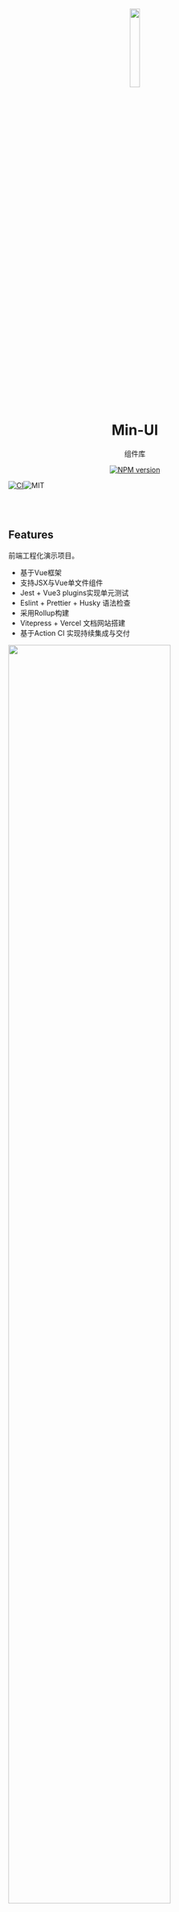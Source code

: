 <br>

<p align="center">
<img src="https://github.com/lijiliang/min-ui-vite/blob/main/assets/logo.jpeg" style="width:20%;" />
</p>

<h1 align="center">Min-UI</h1>

<p align="center">
组件库
</p>

<p align="center">
<a href="https://www.npmjs.com/package/smarty-admin-ui"><img src="https://img.shields.io/npm/v/smarty-admin-ui?color=c95f8b&amp;label=" alt="NPM version"></a></p>


[![CI](https://github.com/lijiliang/min-ui-vite/actions/workflows/main.yml/badge.svg?branch=main)](https://github.com/lijiliang/min-ui-vite/actions/workflows/main.yml)![MIT](https://img.shields.io/github/license/smarty-team/smarty-admin?color=red)

<br>
<br>

## Features

前端工程化演示项目。
- 基于Vue框架
- 支持JSX与Vue单文件组件
- Jest + Vue3 plugins实现单元测试
- Eslint + Prettier + Husky 语法检查
- 采用Rollup构建
- Vitepress + Vercel 文档网站搭建
- 基于Action CI 实现持续集成与交付

<img src="https://github.com/smarty-team/smarty-admin/blob/main/assets/demo.gif" style="width:80%;" />

## Quick Start
希望尽快上手 Min-UI，可以浏览 [Getting Started](https://smarty-admin.vercel.app/).


## Browser Support

Modern browsers and Internet Explorer 10+.


## LICENSE
[MIT](../../LICENSE)

